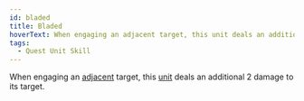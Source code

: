 ```yaml
---
id: bladed
title: Bladed
hoverText: When engaging an adjacent target, this unit deals an additional 2 damage to its target.
tags:
  - Quest Unit Skill
---
```


When engaging an [adjacent](/docs/all/other/adjacent) target, this [unit](/docs/all/other/unit) deals an additional 2 damage to its target.